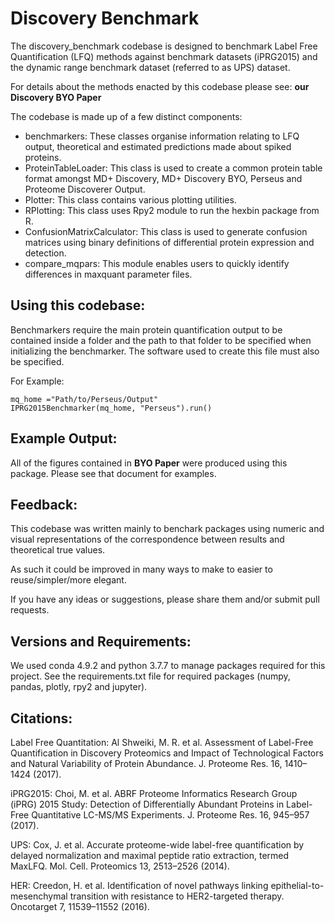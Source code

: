 # Discovery Benchmark 

The discovery_benchmark codebase is designed to benchmark Label Free Quantification (LFQ) methods against benchmark datasets (iPRG2015) and the dynamic range benchmark dataset (referred to as UPS) dataset. 

For details about the methods enacted by this codebase please see: **our Discovery BYO Paper**

The codebase is made up of a few distinct components:

- benchmarkers: These classes organise information relating to LFQ output, theoretical and estimated predictions made about spiked proteins.
- ProteinTableLoader: This class is used to create a common protein table format amongst MD+ Discovery, MD+ Discovery BYO, Perseus and Proteome Discoverer Output. 
- Plotter: This class contains various plotting utilities. 
- RPlotting: This class uses Rpy2 module to run the hexbin package from R. 
- ConfusionMatrixCalculator: This class is used to generate confusion matrices using binary definitions of differential protein expression and detection. 
- compare_mqpars: This module enables users to quickly identify differences in maxquant parameter files. 

## Using this codebase:

Benchmarkers require the main protein quantification output to be contained inside a folder and the path to that folder to be specified when initializing the benchmarker. The software used to create this file must also be specified. 

For Example:
```
mq_home ="Path/to/Perseus/Output"
IPRG2015Benchmarker(mq_home, "Perseus").run()
```
## Example Output:

All of the figures contained in **BYO Paper** were produced using this package. Please see that document for examples. 

## Feedback:

This codebase was written mainly to benchark packages using numeric and visual representations of the correspondence between results and theoretical true values. 

As such it could be improved in many ways to make to easier to reuse/simpler/more elegant. 

If you have any ideas or suggestions, please share them and/or submit pull requests. 

## Versions and Requirements:

We used conda 4.9.2 and python 3.7.7 to manage packages required for this project. See the requirements.txt file for required packages (numpy, pandas, plotly, rpy2 and jupyter).

## Citations: 

Label Free Quantitation: Al Shweiki, M. R. et al. Assessment of Label-Free Quantification in Discovery Proteomics and Impact of Technological Factors and Natural Variability of Protein Abundance. J. Proteome Res. 16, 1410–1424 (2017).

iPRG2015: Choi, M. et al. ABRF Proteome Informatics Research Group (iPRG) 2015 Study: Detection of Differentially Abundant Proteins in Label-Free Quantitative LC-MS/MS Experiments. J. Proteome Res. 16, 945–957 (2017).

UPS: Cox, J. et al. Accurate proteome-wide label-free quantification by delayed normalization and maximal peptide ratio extraction, termed MaxLFQ. Mol. Cell. Proteomics 13, 2513–2526 (2014).

HER: Creedon, H. et al. Identification of novel pathways linking epithelial-to-mesenchymal transition with resistance to HER2-targeted therapy. Oncotarget 7, 11539–11552 (2016).


